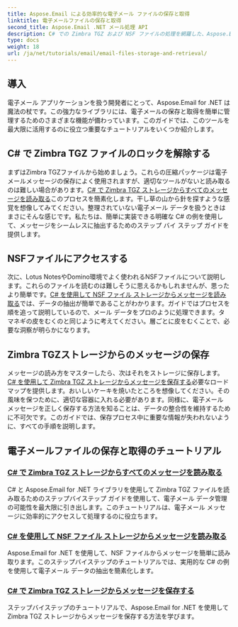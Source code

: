 ```yaml
---
title: Aspose.Email による効率的な電子メール ファイルの保存と取得
linktitle: 電子メールファイルの保存と取得
second_title: Aspose.Email .NET メール処理 API
description: C# での Zimbra TGZ および NSF ファイルの処理を網羅した、Aspose.Email for .NET の詳細なチュートリアルで電子メール管理を強化できます。
type: docs
weight: 18
url: /ja/net/tutorials/email/email-files-storage-and-retrieval/
---
```

## 導入

電子メール アプリケーションを扱う開発者にとって、Aspose.Email for .NET は魔法の杖です。この強力なライブラリには、電子メールの保存と取得を簡単に管理するためのさまざまな機能が備わっています。このガイドでは、このツールを最大限に活用するのに役立つ重要なチュートリアルをいくつか紹介します。

## C# で Zimbra TGZ ファイルのロックを解除する
まずはZimbra TGZファイルから始めましょう。これらの圧縮パッケージは電子メールメッセージの保存によく使用されますが、適切なツールがないと読み取るのは難しい場合があります。[C# で Zimbra TGZ ストレージからすべてのメッセージを読み取る](./read-all-messages-from-zimbra-tgz-storage/)このプロセスを簡素化します。干し草の山から針を探すような感覚を想像してみてください。整理されていない電子メール データを扱うときはまさにそんな感じです。私たちは、簡単に実装できる明確な C# の例を使用して、メッセージをシームレスに抽出するためのステップ バイ ステップ ガイドを提供します。 

## NSFファイルにアクセスする
次に、Lotus NotesやDomino環境でよく使われるNSFファイルについて説明します。これらのファイルを読むのは難しそうに思えるかもしれませんが、思ったより簡単です。[C# を使用して NSF ファイル ストレージからメッセージを読み取る](./read-messages-from-nsf-files-storage/)では、データの抽出が簡単であることがわかります。ガイドではプロセスを順を追って説明しているので、メール データをプロのように処理できます。タマネギの皮をむくのと同じように考えてください。層ごとに皮をむくことで、必要な洞察が明らかになります。

## Zimbra TGZストレージからのメッセージの保存
メッセージの読み方をマスターしたら、次はそれをストレージに保存します。[C# を使用して Zimbra TGZ ストレージからメッセージを保存する](./save-messages-from-zimbra-tgz-storage/)必要なロードマップを提供します。おいしいケーキを焼いたところを想像してください。その風味を保つために、適切な容器に入れる必要があります。同様に、電子メール メッセージを正しく保存する方法を知ることは、データの整合性を維持するために不可欠です。このガイドでは、保存プロセス中に重要な情報が失われないように、すべての手順を説明します。

## 電子メールファイルの保存と取得のチュートリアル
### [C# で Zimbra TGZ ストレージからすべてのメッセージを読み取る](./read-all-messages-from-zimbra-tgz-storage/)
C# と Aspose.Email for .NET ライブラリを使用して Zimbra TGZ ファイルを読み取るためのステップバイステップ ガイドを使用して、電子メール データ管理の可能性を最大限に引き出します。このチュートリアルは、電子メール メッセージに効率的にアクセスして処理するのに役立ちます。
### [C# を使用して NSF ファイル ストレージからメッセージを読み取る](./read-messages-from-nsf-files-storage/)
Aspose.Email for .NET を使用して、NSF ファイルからメッセージを簡単に読み取ります。このステップバイステップのチュートリアルでは、実用的な C# の例を使用して電子メール データの抽出を簡素化します。
### [C# で Zimbra TGZ ストレージからメッセージを保存する](./save-messages-from-zimbra-tgz-storage/)
ステップバイステップのチュートリアルで、Aspose.Email for .NET を使用して Zimbra TGZ ストレージからメッセージを保存する方法を学びます。